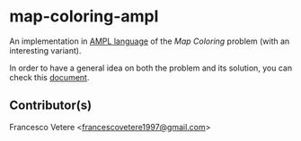 # map-coloring-ampl

An implementation in [AMPL language](https://ampl.com/) of the *Map Coloring* problem (with an interesting variant).

In order to have a general idea on both the problem and its solution, you can check this [document](https://github.com/francescovetere/map-coloring-ampl/blob/master/relazione.pdf).
 
## Contributor(s)

Francesco Vetere \<francescovetere1997@gmail.com\>
